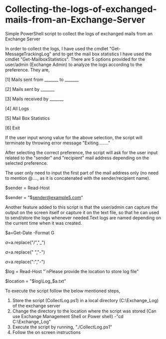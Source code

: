 # Collecting-the-logs-of-exchanged-mails-from-an-Exchange-Server
Simple PowerShell script to collect the logs of exchanged mails from an Exchange Server


In order to collect the logs, I have used the cmdlet "Get-MessageTrackingLog" and to get the mail box statistics I have used the cmdlet "Get-MailboxStatistics". There are 5 options provided for the user/admin (Exchange Admin) to analyze the logs according to the preference. They are,

[1] Mails sent from _______ to _______ 

[2] Mails sent by _______ 

[3] Mails received by _______ 

[4] All Logs

[5] Mail Box Statistics

[6] Exit

If the user input wrong value for the above selection, the script will terminate by throwing error message "Exiting........"

After selecting the correct preference, the script will ask for the user input related to the "sender" and "recipient" mail address depending on the selected preference.

The user only need to input the first part of the mail address only (no need to mention @...., as it is concatenated with the sender/recipient name).

$sender = Read-Host 

$sender = "$sender@example5.com"

Another feature added to this script is that the user/admin can capture the output on the screen itself or capture it on the text file, so that he can used to send/store the logs whenever needed.Text logs are named depending on the current time when it was created.

$a=Get-Date -Format G

$a=$a.replace("/","_")

$a=$a.replace(" ","-")

$a=$a.replace(":","-")

$log = Read-Host "`nPlease provide the location to store log file"

$location = "$log\Log_$a.txt"

To execute the script follow the below mentioned steps,
1. Store the script (CollectLog.ps1) in a local directory (C:\Exchange_Log) of the exchange server
2. Change the directory to the location where the script was stored (Can use Exchange Management Shell or Power shell)
-"cd C:\Exchange_Log"
3. Execute the script by running, "./CollectLog.ps1"
4. Follow the on screen instructions
